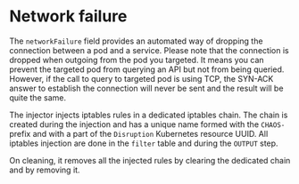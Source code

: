 # Network failure

The `networkFailure` field provides an automated way of dropping the connection between a pod and a service. Please note that the connection is dropped when outgoing from the pod you targeted. It means you can prevent the targeted pod from querying an API but not from being queried. However, if the call to query to targeted pod is using TCP, the SYN-ACK answer to establish the connection will never be sent and the result will be quite the same.

The injector injects iptables rules in a dedicated iptables chain. The chain is created during the injection and has a unique name formed with the `CHAOS-` prefix and with a part of the `Disruption` Kubernetes resource UUID. All iptables injection are done in the `filter` table and during the `OUTPUT` step.

On cleaning, it removes all the injected rules by clearing the dedicated chain and by removing it.
